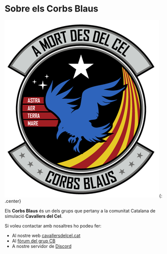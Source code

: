 # **Sobre els Corbs Blaus**

![image](_imatges/sc_corbsblaus_v1.4.png){: .center}

Els **Corbs Blaus** és un dels grups que pertany a la comunitat Catalana de simulació **Cavallers del Cel**. 

Si voleu contactar amb nosaltres ho podeu fer:

  - Al nostre web [cavallersdelcel.cat](http://www.cavallersdelcel.cat)
  - Al [fòrum del grup CB](http://www.cavallersdelcel.cat/forums/viewforum.php?f=161)
  - A nostre servidor de [Discord](https://discord.gg/4RGJdTv)